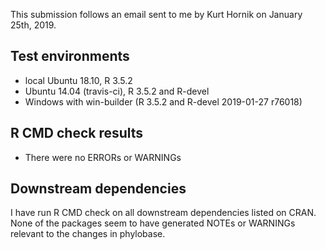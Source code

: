 This submission follows an email sent to me by Kurt Hornik on January 25th, 2019.

## Test environments

- local Ubuntu 18.10, R 3.5.2
- Ubuntu 14.04 (travis-ci), R 3.5.2 and R-devel
- Windows with win-builder (R 3.5.2 and R-devel 2019-01-27 r76018)


## R CMD check results

- There were no ERRORs or WARNINGs


## Downstream dependencies

I have run R CMD check on all downstream dependencies listed on CRAN. None of
the packages seem to have generated NOTEs or WARNINGs relevant to the changes in
phylobase.
